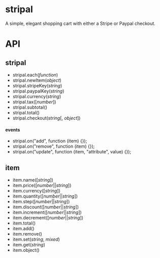 stripal
=======

A simple, elegant shopping cart with either a Stripe or Paypal checkout.

# API
## stripal
- stripal.each(_function_)
- stripal.newItem(_object_)
- stripal.stripeKey(_string_)
- stripal.paypalKey(_string_)
- stripal.currency(_string_)
- stripal.tax([_number_])
- stripal.subtotal()
- stripal.total()
- stripal.checkout(_string_[, _object_])
#### events
- stripal.on("add", function (item) {});
- stripal.on("remove", function (item) {});
- stripal.on("update", function (item, "attribute", value) {});

## item
- item.name([_string_])
- item.price([_number_||_string_])
- item.currency([_string_])
- item.quantity([_number_||_string_])
- item.step([_number_||_string_])
- item.discount([_number_||_string_])
- item.increment([_number_||_string_])
- item.decrement([_number_||_string_])
- item.total()
- item.add()
- item.remove()
- item.set(_string_, _mixed_)
- item.get(_string_)
- item.object()
